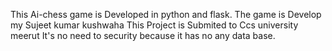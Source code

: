 This Ai-chess game is Developed in python and flask.
The game is Develop my Sujeet kumar kushwaha 
This Project is Submited to Ccs university meerut
It's no need to security because it has no any data base.
  
